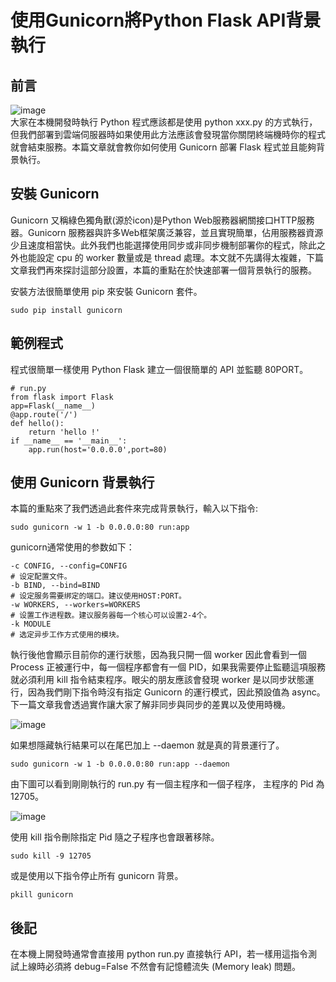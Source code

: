 #  使用Gunicorn將Python Flask API背景執行

## 前言
![image](https://github.com/gary97129/Gunicorn/assets/79617638/73fd57a6-ba4b-4fa5-b039-ce982261231d)  
大家在本機開發時執行 Python 程式應該都是使用 python xxx.py 的方式執行，但我們部署到雲端伺服器時如果使用此方法應該會發現當你關閉終端機時你的程式就會結束服務。本篇文章就會教你如何使用 Gunicorn 部署 Flask 程式並且能夠背景執行。

## 安裝 Gunicorn
Gunicorn 又稱綠色獨角獸(源於icon)是Python Web服務器網關接口HTTP服務器。Gunicorn 服務器與許多Web框架廣泛兼容，並且實現簡單，佔用服務器資源少且速度相當快。此外我們也能選擇使用同步或非同步機制部署你的程式，除此之外也能設定 cpu 的 worker 數量或是 thread 處理。本文就不先講得太複雜，下篇文章我們再來探討這部分設置，本篇的重點在於快速部署一個背景執行的服務。

安裝方法很簡單使用 pip 來安裝 Gunicorn 套件。
```
sudo pip install gunicorn
```

## 範例程式
程式很簡單一樣使用 Python Flask 建立一個很簡單的 API 並監聽 80PORT。
```
# run.py
from flask import Flask
app=Flask(__name__)
@app.route('/')
def hello():
    return 'hello !'
if __name__ == '__main__':
    app.run(host='0.0.0.0',port=80)
```

## 使用 Gunicorn 背景執行
本篇的重點來了我們透過此套件來完成背景執行，輸入以下指令:
```
sudo gunicorn -w 1 -b 0.0.0.0:80 run:app
```
gunicorn通常使用的参数如下：  
```
-c CONFIG, --config=CONFIG
# 设定配置文件。
-b BIND, --bind=BIND
# 设定服务需要绑定的端口。建议使用HOST:PORT。
-w WORKERS, --workers=WORKERS
# 设置工作进程数。建议服务器每一个核心可以设置2-4个。
-k MODULE
# 选定异步工作方式使用的模块。
```
執行後他會顯示目前你的運行狀態，因為我只開一個 worker 因此會看到一個 Process 正被運行中，每一個程序都會有一個 PID，如果我需要停止監聽這項服務就必須利用 kill 指令結束程序。眼尖的朋友應該會發現 worker 是以同步狀態運行，因為我們剛下指令時沒有指定 Gunicorn 的運行模式，因此預設值為 async。下一篇文章我會透過實作讓大家了解非同步與同步的差異以及使用時機。  

![image](https://github.com/gary97129/Gunicorn/assets/79617638/4c827fd7-857e-4541-9680-db5f87bbaed2)  

如果想隱藏執行結果可以在尾巴加上 --daemon 就是真的背景運行了。
```
sudo gunicorn -w 1 -b 0.0.0.0:80 run:app --daemon
```
由下圖可以看到剛剛執行的 run.py 有一個主程序和一個子程序， 主程序的 Pid 為 12705。  

![image](https://github.com/gary97129/Gunicorn/assets/79617638/482bf0d6-f39c-468a-92b8-4c0ecfae9dce)  

使用 kill 指令刪除指定 Pid 隨之子程序也會跟著移除。
```
sudo kill -9 12705
```
或是使用以下指令停止所有 gunicorn 背景。
```
pkill gunicorn
```
## 後記
在本機上開發時通常會直接用 python run.py 直接執行 API，若一樣用這指令測試上線時必須將 debug=False 不然會有記憶體流失 (Memory leak) 問題。
